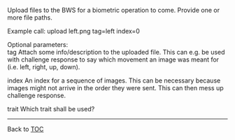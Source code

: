 Upload files to the BWS for a biometric operation to come. Provide one or more
file paths.

Example call: upload left.png tag=left index=0

Optional parameters:  
   tag                  Attach some info/description to the uploaded file. This
                        can e.g. be used with challenge response to say which
                        movement an image was meant for (i.e. left, right, up,
                        down).

   index                An index for a sequence of images. This can be necessary
                        because images might not arrive in the order they were
                        sent. This can then mess up challenge response.

   trait                Which trait shall be used?

---

Back to [TOC](./toc.md)